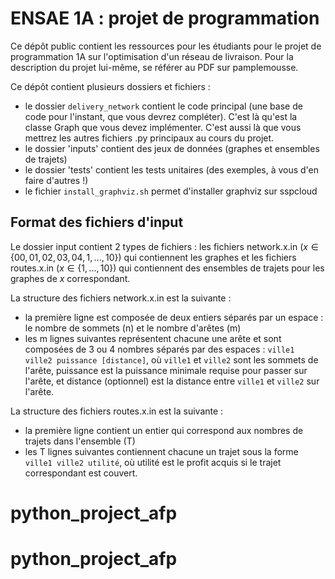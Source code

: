 # ENSAE 1A : projet de programmation

Ce dépôt public contient les ressources pour les étudiants pour le projet de programmation 1A sur l'optimisation d'un réseau de livraison. Pour la description du projet lui-même, se référer au PDF sur pamplemousse. 

Ce dépôt contient plusieurs dossiers et fichiers : 
- le dossier `delivery_network` contient le code principal (une base de code pour l'instant, que vous devrez compléter). C'est là qu'est la classe Graph que vous devez implémenter. C'est aussi là que vous mettrez les autres fichiers .py principaux au cours du projet. 
- le dossier 'inputs' contient des jeux de données (graphes et ensembles de trajets) 
- le dossier 'tests' contient les tests unitaires (des exemples, à vous d'en faire d'autres !)
- le fichier `install_graphviz.sh` permet d'installer graphviz sur sspcloud

## Format des fichiers d'input

Le dossier input contient 2 types de fichiers : les fichiers network.x.in ($x \in \{00, 01, 02, 03, 04, 1, ..., 10\}$) qui contiennent les graphes et les fichiers routes.x.in ($x \in \{1, ..., 10\}$) qui contiennent des ensembles de trajets pour les graphes de $x$ correspondant. 

La structure des fichiers network.x.in est la suivante : 
- la première ligne est composée de deux entiers séparés par un espace : le nombre de sommets (n) et le nombre d'arêtes (m)
- les m lignes suivantes représentent chacune une arête et sont composées de 3 ou 4 nombres séparés par des espaces : `ville1 ville2 puissance [distance]`, où `ville1` et `ville2` sont les sommets de l'arête, puissance est la puissance minimale requise pour passer sur l'arête, et distance (optionnel) est la distance entre `ville1` et `ville2` sur l'arête. 

La structure des fichiers routes.x.in est la suivante : 
- la première ligne contient un entier qui correspond aux nombres de trajets dans l'ensemble (T)
- les T lignes suivantes contiennent chacune un trajet sous la forme `ville1 ville2 utilité`, où utilité est le profit acquis si le trajet correspondant est couvert. 
# python_project_afp
# python_project_afp
